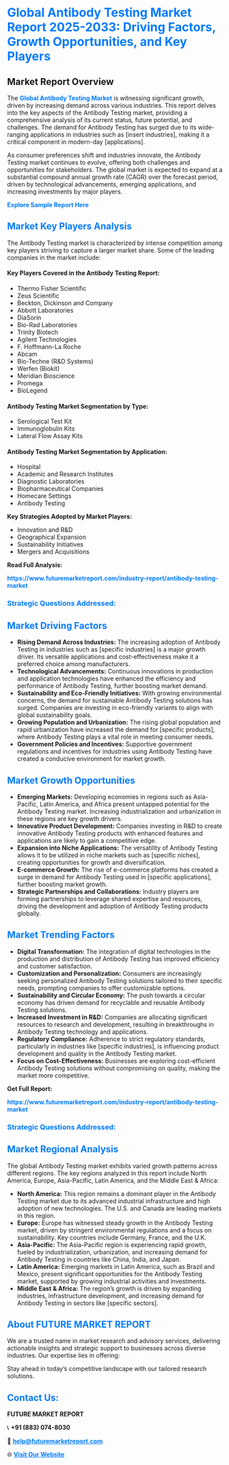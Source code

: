 <h1 style="color: #007BFF;">Global Antibody Testing Market Report 2025-2033: Driving Factors, Growth Opportunities, and Key Players</h1>

<section id="overview">
<h2>Market Report Overview</h2>
<p>The <a href="https://www.futuremarketreport.com/industry-report/antibody-testing-market" style="color: #007BFF; text-decoration: none;"><strong>Global Antibody Testing Market</strong></a> is witnessing significant growth, driven by increasing demand across various industries. This report delves into the key aspects of the Antibody Testing market, providing a comprehensive analysis of its current status, future potential, and challenges. The demand for Antibody Testing has surged due to its wide-ranging applications in industries such as [insert industries], making it a critical component in modern-day [applications].</p>
<p>As consumer preferences shift and industries innovate, the Antibody Testing market continues to evolve, offering both challenges and opportunities for stakeholders. The global market is expected to expand at a substantial compound annual growth rate (CAGR) over the forecast period, driven by technological advancements, emerging applications, and increasing investments by major players.</p>
</section>

<section id="overview">
<p><a href="https://www.futuremarketreport.com/request-sample/reportId=122973" style="color: #007BFF; text-decoration: none;"><strong>Explore Sample Report Here</strong></a></p>
</section>

<section id="key-players">
<h2 style="color: #007BFF;">Market Key Players Analysis</h2>
<p>The Antibody Testing market is characterized by intense competition among key players striving to capture a larger market share. Some of the leading companies in the market include:</p>
<h4>Key Players Covered in the Antibody Testing Report:</h4>
<ul><li>Thermo Fisher Scientific</li><li>Zeus Scientific</li><li>Beckton, Dickinson and Company</li><li>Abbott Laboratories</li><li>DiaSorin</li><li>Bio-Rad Laboratories</li><li>Trinity Biotech</li><li>Agilent Technologies</li><li>F. Hoffmann-La Roche</li><li>Abcam</li><li>Bio-Techne (R&amp;D Systems)</li><li>Werfen (Biokit)</li><li>Meridian Bioscience</li><li>Promega</li><li>BioLegend</li></ul>
<h4>Antibody Testing Market Segmentation by Type:</h4>
<ul><li>Serological Test Kit</li><li>Immunoglobulin Kits</li><li>Lateral Flow Assay Kits</li></ul>

<h4>Antibody Testing Market Segmentation by Application:</h4>
<ul><li>Hospital</li><li>Academic and Research Institutes</li><li>Diagnostic Laboratories</li><li>Biopharmaceutical Companies</li><li>Homecare Settings</li><li>Antibody Testing</li></ul>
<p><strong>Key Strategies Adopted by Market Players:</strong></p>
<ul>
<li>Innovation and R&D</li>
<li>Geographical Expansion</li>
<li>Sustainability Initiatives</li>
<li>Mergers and Acquisitions</li>
</ul>
</section>

<section>
<p><strong>Read Full Analysis: </strong></p><a href="https://www.futuremarketreport.com/industry-report/antibody-testing-market" style="color: #007BFF; text-decoration: none;"><strong>https://www.futuremarketreport.com/industry-report/antibody-testing-market</strong></a>
<h3 style="color: #007BFF;">Strategic Questions Addressed:</h3>
</section>

<section id="driving-factors">
<h2 style="color: #007BFF;">Market Driving Factors</h2>
<ul>
<li><strong>Rising Demand Across Industries:</strong> The increasing adoption of Antibody Testing in industries such as [specific industries] is a major growth driver. Its versatile applications and cost-effectiveness make it a preferred choice among manufacturers.</li>
<li><strong>Technological Advancements:</strong> Continuous innovations in production and application technologies have enhanced the efficiency and performance of Antibody Testing, further boosting market demand.</li>
<li><strong>Sustainability and Eco-Friendly Initiatives:</strong> With growing environmental concerns, the demand for sustainable Antibody Testing solutions has surged. Companies are investing in eco-friendly variants to align with global sustainability goals.</li>
<li><strong>Growing Population and Urbanization:</strong> The rising global population and rapid urbanization have increased the demand for [specific products], where Antibody Testing plays a vital role in meeting consumer needs.</li>
<li><strong>Government Policies and Incentives:</strong> Supportive government regulations and incentives for industries using Antibody Testing have created a conducive environment for market growth.</li>
</ul>
</section>

<section id="growth-opportunities">
<h2 style="color: #007BFF;">Market Growth Opportunities</h2>
<ul>
<li><strong>Emerging Markets:</strong> Developing economies in regions such as Asia-Pacific, Latin America, and Africa present untapped potential for the Antibody Testing market. Increasing industrialization and urbanization in these regions are key growth drivers.</li>
<li><strong>Innovative Product Development:</strong> Companies investing in R&D to create innovative Antibody Testing products with enhanced features and applications are likely to gain a competitive edge.</li>
<li><strong>Expansion into Niche Applications:</strong> The versatility of Antibody Testing allows it to be utilized in niche markets such as [specific niches], creating opportunities for growth and diversification.</li>
<li><strong>E-commerce Growth:</strong> The rise of e-commerce platforms has created a surge in demand for Antibody Testing used in [specific applications], further boosting market growth.</li>
<li><strong>Strategic Partnerships and Collaborations:</strong> Industry players are forming partnerships to leverage shared expertise and resources, driving the development and adoption of Antibody Testing products globally.</li>
</ul>
</section>

<section id="trending-factors">
<h2 style="color: #007BFF;">Market Trending Factors</h2>
<ul>
<li><strong>Digital Transformation:</strong> The integration of digital technologies in the production and distribution of Antibody Testing has improved efficiency and customer satisfaction.</li>
<li><strong>Customization and Personalization:</strong> Consumers are increasingly seeking personalized Antibody Testing solutions tailored to their specific needs, prompting companies to offer customizable options.</li>
<li><strong>Sustainability and Circular Economy:</strong> The push towards a circular economy has driven demand for recyclable and reusable Antibody Testing solutions.</li>
<li><strong>Increased Investment in R&D:</strong> Companies are allocating significant resources to research and development, resulting in breakthroughs in Antibody Testing technology and applications.</li>
<li><strong>Regulatory Compliance:</strong> Adherence to strict regulatory standards, particularly in industries like [specific industries], is influencing product development and quality in the Antibody Testing market.</li>
<li><strong>Focus on Cost-Effectiveness:</strong> Businesses are exploring cost-efficient Antibody Testing solutions without compromising on quality, making the market more competitive.</li>
</ul>
</section>

<section>
<p><strong>Get Full Report: </strong></p><a href="https://www.futuremarketreport.com/industry-report/antibody-testing-market" style="color: #007BFF; text-decoration: none;"><strong>https://www.futuremarketreport.com/industry-report/antibody-testing-market</strong></a>
<h3 style="color: #007BFF;">Strategic Questions Addressed:</h3>
</section>


<section id="regional-analysis">
<h2 style="color: #007BFF;">Market Regional Analysis</h2>
<p>The global Antibody Testing market exhibits varied growth patterns across different regions. The key regions analyzed in this report include North America, Europe, Asia-Pacific, Latin America, and the Middle East & Africa:</p>
<ul>
<li><strong>North America:</strong> This region remains a dominant player in the Antibody Testing market due to its advanced industrial infrastructure and high adoption of new technologies. The U.S. and Canada are leading markets in this region.</li>
<li><strong>Europe:</strong> Europe has witnessed steady growth in the Antibody Testing market, driven by stringent environmental regulations and a focus on sustainability. Key countries include Germany, France, and the U.K.</li>
<li><strong>Asia-Pacific:</strong> The Asia-Pacific region is experiencing rapid growth, fueled by industrialization, urbanization, and increasing demand for Antibody Testing in countries like China, India, and Japan.</li>
<li><strong>Latin America:</strong> Emerging markets in Latin America, such as Brazil and Mexico, present significant opportunities for the Antibody Testing market, supported by growing industrial activities and investments.</li>
<li><strong>Middle East & Africa:</strong> The region’s growth is driven by expanding industries, infrastructure development, and increasing demand for Antibody Testing in sectors like [specific sectors].</li>
</ul>
</section>

<footer>
<h2 style="color: #007BFF;">About FUTURE MARKET REPORT</h2>
<p>We are a trusted name in market research and advisory services, delivering actionable insights and strategic support to businesses across diverse industries. Our expertise lies in offering:</p>

<p>Stay ahead in today’s competitive landscape with our tailored research solutions.</p>

<h2 style="color: #007BFF;">Contact Us:</h2>
<p><strong>FUTURE MARKET REPORT</strong></p>
<p>📞 <strong>+91 (883) 074-8030</strong></p>
<p>📧 <strong><a href="mailto:help@futuremarketreport.com" style="color: #007BFF;">help@futuremarketreport.com</a></strong></p>
<p>🌐 <strong><a href="https://www.futuremarketreport.com/" style="color: #007BFF;">Visit Our Website</a></strong></p>
</footer>